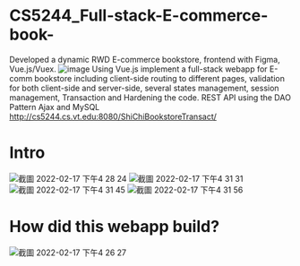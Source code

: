 # CS5244_Full-stack-E-commerce-book-
Developed a dynamic RWD E-commerce bookstore, frontend with Figma, Vue.js/Vuex.
![image](https://user-images.githubusercontent.com/44563581/154587220-bd559b5e-c244-4619-b26f-dce9c4371958.png)
Using Vue.js implement a full-stack webapp for E-comm bookstore including client-side routing to different pages, validation for both client-side and server-side, several states management, session management, Transaction and Hardening the code. 
REST API using the DAO Pattern Ajax and MySQL
http://cs5244.cs.vt.edu:8080/ShiChiBookstoreTransact/

# Intro
![截圖 2022-02-17 下午4 28 24](https://user-images.githubusercontent.com/44563581/154573757-b0f3d6f7-6f84-4dab-9e56-b7f86688086e.png)
![截圖 2022-02-17 下午4 31 31](https://user-images.githubusercontent.com/44563581/154574221-dca57377-de4d-43b0-9735-cc906b2c7333.png)
![截圖 2022-02-17 下午4 31 45](https://user-images.githubusercontent.com/44563581/154574229-2ddb42be-b632-4519-b141-aee967650ffb.png)
![截圖 2022-02-17 下午4 31 56](https://user-images.githubusercontent.com/44563581/154574235-1436d999-2696-4cb3-8af9-61c3c5261e71.png)

# How did this webapp build?
![截圖 2022-02-17 下午4 26 27](https://user-images.githubusercontent.com/44563581/154573484-662b7285-3f39-41c7-9ea7-ec5eaeb9b69c.png)

